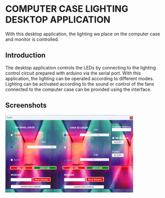 # COMPUTER CASE LIGHTING DESKTOP APPLICATION

With this desktop application, the lighting we place on the computer case and monitor is controlled.

## Introduction

The desktop application controls the LEDs by connecting to the lighting control circuit prepared with arduino via the serial port. With this application, the lighting can be operated according to different modes. Lighting can be activated according to the sound or control of the fans connected to the computer case can be provided using the interface.

## Screenshots

<div style="display:flex;" align="center">
  <img src="https://github.com/antinucleus/repo-medias/blob/main/computer-case-lighting/s1.png" width="400"/>  
</div>

